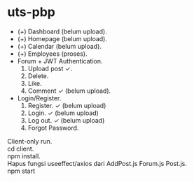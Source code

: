﻿# uts-pbp
* (+) Dashboard (belum upload).
* (+) Homepage (belum upload).
* (+) Calendar (belum upload).
* (+) Employees (proses).
* Forum + JWT Authentication.   
    1. Upload post ✓.  
    2. Delete.  
    3. Like.  
    4. Comment ✓ (belum upload).  
* Login/Register.    
    1. Register.  ✓ (belum upload)
    2. Login.  ✓ (belum upload)
    3. Log out.  ✓ (belum upload)
    4. Forgot Password.

Client-only run.  
cd client.  
npm install.  
Hapus fungsi useeffect/axios dari AddPost.js Forum.js Post.js.  
npm start
